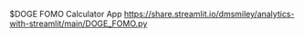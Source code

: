 $DOGE FOMO Calculator App
https://share.streamlit.io/dmsmiley/analytics-with-streamlit/main/DOGE_FOMO.py
